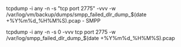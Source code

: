 tcpdump -i any -n -s "tcp port 2775" -vvv -w /var/log/vm/backup/dumps/smpp_failed_dlr_dump_$(date +%Y%m%d_%H%M%S).pcap - SMPP

 tcpdump -i any -n -s 0 -vvv tcp port 2775 -w /var/log/smpp_failed_dlr_dump_$(date +%Y%m%d_%H%M%S).pcap